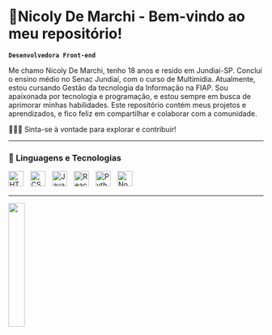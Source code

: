 # 🐼Nicoly De Marchi - Bem-vindo ao meu repositório!

**`Desenvolvedora Front-end`**

Me chamo Nicoly De Marchi, tenho 18 anos e resido em Jundiaí-SP. Concluí o ensino médio no Senac Jundiaí, com o curso de Multimídia. Atualmente, estou cursando Gestão da tecnologia da Informação na FIAP. Sou apaixonada por tecnologia e programação, e estou sempre em busca de aprimorar minhas habilidades. Este repositório contém meus projetos e aprendizados, e fico feliz em compartilhar e colaborar com a comunidade. 
<p>
  👩🏼‍💻 Sinta-se à vontade para explorar e contribuir!
  
</p>

<p align="left">
  
</p>


---

### 🤖 Linguagens e Tecnologias

<img 
    align="left" 
    alt="HTML"
    title="HTML" 
    width="30px" 
    style="padding-right: 10px;" 
    src="https://cdn.jsdelivr.net/gh/devicons/devicon@latest/icons/html5/html5-original.svg" 
/>
<img 
    align="left" 
    alt="CSS" 
    title="CSS"
    width="30px" 
    style="padding-right: 10px;" 
    src="https://cdn.jsdelivr.net/gh/devicons/devicon@latest/icons/css3/css3-original.svg" 
/>
<img 
    align="left" 
    alt="JavaScript" 
    title="JavaScript"
    width="30px" 
    style="padding-right: 10px;" 
    src="https://cdn.jsdelivr.net/gh/devicons/devicon@latest/icons/javascript/javascript-original.svg" 
/>

<img 
    align="left" 
    alt="React"
    title="React" 
    width="30px" 
    style="padding-right: 10px;" 
    src="https://cdn.jsdelivr.net/gh/devicons/devicon@latest/icons/react/react-original.svg" 
/>
<img 
    align="left" 
    alt="Python" 
    title="Python"
    width="30px" 
    style="padding-right: 10px;" 
    src="https://cdn.jsdelivr.net/gh/devicons/devicon@latest/icons/python/python-original.svg" 
/>
<img 
    align="left" 
    alt="Node.Js" 
    title="Node.Js"
    width="30px" 
    style="padding-right: 10px;" 
    src="https://cdn.jsdelivr.net/gh/devicons/devicon@latest/icons/nodejs/nodejs-original.svg" />
           
          


<br/>
<br/>

---
<img width=25% bottom=50px src= "https://github.com/user-attachments/assets/b574c247-1c33-49ec-9bfd-e112b43eeb23"/>
